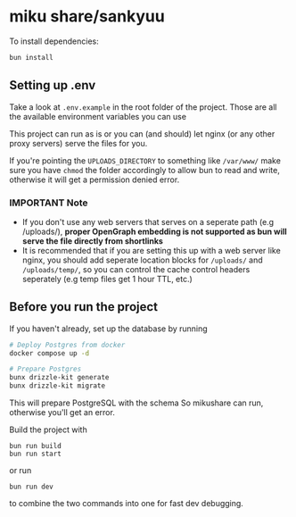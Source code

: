 # miku share/sankyuu

To install dependencies:

```bash
bun install
```

## Setting up .env

Take a look at `.env.example` in the root folder of the project.
Those are all the available environment variables you can use

This project can run as is or you can (and should) let nginx (or any other proxy servers)
serve the files for you.

If you're pointing the `UPLOADS_DIRECTORY` to something like `/var/www/`
make sure you have `chmod` the folder accordingly to allow bun to read and write, otherwise it will get
a permission denied error.

### IMPORTANT Note

- If you don't use any web servers that serves on a seperate path (e.g /uploads/), **proper OpenGraph embedding is not supported as bun will serve the file directly from shortlinks**
- It is recommended that if you are setting this up with a web server like nginx, you should add seperate location blocks for `/uploads/` and `/uploads/temp/`, so you can control the cache control headers seperately (e.g temp files get 1 hour TTL, etc.)

## Before you run the project

If you haven't already, set up the database by running

```sh
# Deploy Postgres from docker
docker compose up -d

# Prepare Postgres
bunx drizzle-kit generate
bunx drizzle-kit migrate
```

This will prepare PostgreSQL with the schema
So mikushare can run, otherwise you'll get an error.

Build the project with

```
bun run build
bun run start
```

or run

```
bun run dev
```

to combine the two commands into one for fast dev debugging.
